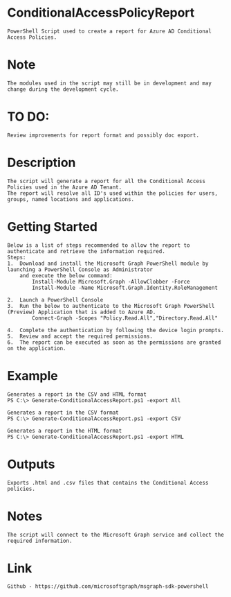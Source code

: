 # ConditionalAccessPolicyReport
    PowerShell Script used to create a report for Azure AD Conditional Access Policies.

# Note
    The modules used in the script may still be in development and may change during the development cycle.

# TO DO:
    Review improvements for report format and possibly doc export.

# Description
    The script will generate a report for all the Conditional Access Policies used in the Azure AD Tenant. 
    The report will resolve all ID's used within the policies for users, groups, named locations and applications.
# Getting Started
    Below is a list of steps recommended to allow the report to authenticate and retrieve the information required.
    Steps:
    1.  Download and install the Microsoft Graph PowerShell module by launching a PowerShell Console as Administrator 
        and execute the below command:        
            Install-Module Microsoft.Graph -AllowClobber -Force
            Install-Module -Name Microsoft.Graph.Identity.RoleManagement
            
    2.  Launch a PowerShell Console
    3.  Run the below to authenticate to the Microsoft Graph PowerShell (Preview) Application that is added to Azure AD.
            Connect-Graph -Scopes "Policy.Read.All","Directory.Read.All"
            
    4.  Complete the authentication by following the device login prompts.
    5.  Review and accept the required permissions.
    6.  The report can be executed as soon as the permissions are granted on the application.
    
# Example
    Generates a report in the CSV and HTML format
    PS C:\> Generate-ConditionalAccessReport.ps1 -export All

    Generates a report in the CSV format
    PS C:\> Generate-ConditionalAccessReport.ps1 -export CSV

    Generates a report in the HTML format
    PS C:\> Generate-ConditionalAccessReport.ps1 -export HTML
# Outputs
    Exports .html and .csv files that contains the Conditional Access policies.
# Notes
    The script will connect to the Microsoft Graph service and collect the required information. 
# Link
    Github - https://github.com/microsoftgraph/msgraph-sdk-powershell
